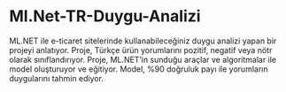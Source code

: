 # Ml.Net-TR-Duygu-Analizi
ML.NET ile e-ticaret sitelerinde kullanabileceğiniz duygu analizi yapan bir projeyi anlatıyor. Proje, Türkçe ürün yorumlarını pozitif, negatif veya nötr olarak sınıflandırıyor. Proje, ML.NET’in sunduğu araçlar ve algoritmalar ile model oluşturuyor ve eğitiyor. Model, %90 doğruluk payı ile yorumların duygularını tahmin ediyor.
